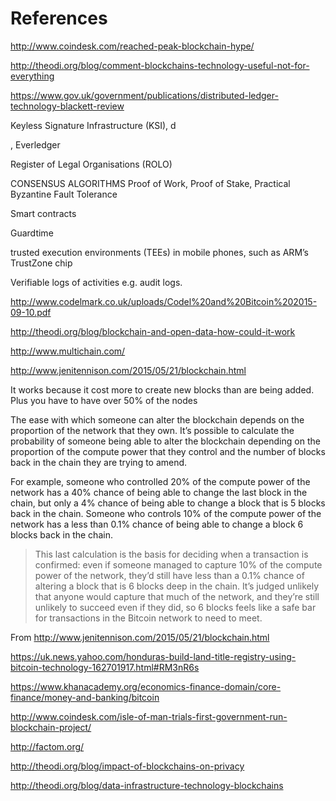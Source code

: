 # References

http://www.coindesk.com/reached-peak-blockchain-hype/

http://theodi.org/blog/comment-blockchains-technology-useful-not-for-everything

https://www.gov.uk/government/publications/distributed-ledger-technology-blackett-review

 Keyless Signature Infrastructure (KSI), d
 
 , Everledger 
 
  Register of Legal Organisations
(ROLO)

CONSENSUS ALGORITHMS
Proof of Work, Proof of Stake, Practical Byzantine Fault Tolerance

Smart contracts

 Guardtime
 
 trusted execution
environments (TEEs) in mobile phones, such as ARM’s TrustZone chip

Verifiable logs of activities e.g. audit logs.

http://www.codelmark.co.uk/uploads/Codel%20and%20Bitcoin%202015-09-10.pdf

http://theodi.org/blog/blockchain-and-open-data-how-could-it-work

http://www.multichain.com/

http://www.jenitennison.com/2015/05/21/blockchain.html

It works because it cost more to create new blocks than are being added. Plus you have to have over 50% of the nodes 

The ease with which someone can alter the blockchain depends on the proportion of the network that they own. It’s possible to calculate the probability of someone being able to alter the blockchain depending on the proportion of the compute power that they control and the number of blocks back in the chain they are trying to amend.

For example, someone who controlled 20% of the compute power of the network has a 40% chance of being able to change the last block in the chain, but only a 4% chance of being able to change a block that is 5 blocks back in the chain. Someone who controls 10% of the compute power of the network has a less than 0.1% chance of being able to change a block 6 blocks back in the chain.
> 
> This last calculation is the basis for deciding when a transaction is confirmed: even if someone managed to capture 10% of the compute power of the network, they’d still have less than a 0.1% chance of altering a block that is 6 blocks deep in the chain. It’s judged unlikely that anyone would capture that much of the network, and they’re still unlikely to succeed even if they did, so 6 blocks feels like a safe bar for transactions in the Bitcoin network to need to meet.
> 
From http://www.jenitennison.com/2015/05/21/blockchain.html

https://uk.news.yahoo.com/honduras-build-land-title-registry-using-bitcoin-technology-162701917.html#RM3nR6s


https://www.khanacademy.org/economics-finance-domain/core-finance/money-and-banking/bitcoin

http://www.coindesk.com/isle-of-man-trials-first-government-run-blockchain-project/

http://factom.org/

http://theodi.org/blog/impact-of-blockchains-on-privacy

http://theodi.org/blog/data-infrastructure-technology-blockchains
